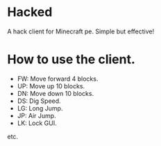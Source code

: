 # Hacked
A hack client for Minecraft pe. Simple but effective!


# How to use the client.
- FW: Move forward 4 blocks.
- UP: Move up 10 blocks.
- DN: Move down 10 blocks.
- DS: Dig Speed.
- LG: Long Jump.
- JP: Air Jump.
- LK: Lock GUI.

etc.
